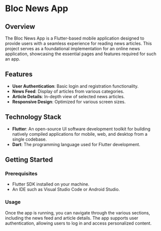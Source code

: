 # Bloc News App

## Overview
The Bloc News App is a Flutter-based mobile application designed to provide users with a seamless experience for reading news articles. This project serves as a foundational implementation for an online news application, showcasing the essential pages and features required for such an app.

## Features
- **User Authentication**: Basic login and registration functionality.
- **News Feed**: Display of articles from various categories.
- **Article Details**: In-depth view of selected news articles.
- **Responsive Design**: Optimized for various screen sizes.

## Technology Stack
- **Flutter**: An open-source UI software development toolkit for building natively compiled applications for mobile, web, and desktop from a single codebase.
- **Dart**: The programming language used for Flutter development.

## Getting Started

### Prerequisites
- Flutter SDK installed on your machine.
- An IDE such as Visual Studio Code or Android Studio.

### Usage
Once the app is running, you can navigate through the various sections, including the news feed and article details. The app supports user authentication, allowing users to log in and access personalized content.

